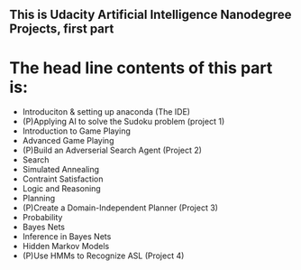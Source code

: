 ## This is Udacity Artificial Intelligence Nanodegree Projects, first part
# The head line contents of this part is:
* Introduciton & setting up anaconda (The IDE)
* (P)Applying AI to solve the Sudoku problem (project 1)
* Introduction to Game Playing 
* Advanced Game Playing
* (P)Build an Adverserial Search Agent (Project 2)
* Search
* Simulated Annealing
* Contraint Satisfaction
* Logic and Reasoning
* Planning
* (P)Create a Domain-Independent Planner (Project 3)
* Probability
* Bayes Nets
* Inference in Bayes Nets
* Hidden Markov Models
* (P)Use HMMs to Recognize ASL (Project 4)


